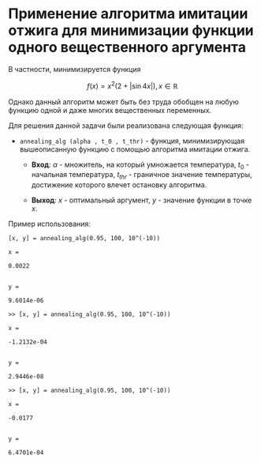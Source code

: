 # Применение алгоритма имитации отжига для минимизации функции одного вещественного аргумента

В частности, минимизируется функция 

$$ 
f(x) = x^2 (2 + |\sin4x|), x \in \mathbb{R}
$$

Однако данный алгоритм может быть без труда обобщен на любую функцию одной и даже многих вещественных переменных. 

Для решения данной задачи были реализована следующая функция:

* ```annealing_alg (alpha , t_0 , t_thr)``` - функция, минимизирующая вышеописанную функцию с помощью алгоритма имитации отжига.

    * **Вход**: $\alpha$ -  множитель, на который умножается температура, $t_0$ - начальная температура, $t_{thr}$ - граничное значение температуры, достижение которого влечет остановку алгоритма.

    * **Выход**: $x$ - оптимальный аргумент, $y$ - значение функции в точке $x$.


Пример использования:
```
[x, y] = annealing_alg(0.95, 100, 10^(-10))
		
x =

0.0022


y =

9.6014e-06

>> [x, y] = annealing_alg(0.95, 100, 10^(-10))

x =

-1.2132e-04


y =

2.9446e-08

>> [x, y] = annealing_alg(0.95, 100, 10^(-10))

x =

-0.0177


y =

6.4701e-04
```